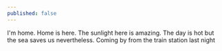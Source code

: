 ```yaml
---
published: false
---
```

I'm home. Home is here. The sunlight here is amazing. The day is hot but the sea saves us nevertheless. Coming by from the train station last night 

